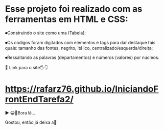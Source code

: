 # Esse projeto foi realizado com as ferramentas em HTML e CSS:

⏺Construindo o site como uma (Tabela);

⏺Os códigos foram digitados com elementos e tags para dar destaque tais quais: tamanho das fontes, negrito, itálico, centralizado/esquerda/direita;

⏺Ressaltando as palavras (departamentos) e números (valores) por núcleos.

💠 Link para o site🖐👇

#  https://rafarz76.github.io/IniciandoFrontEndTarefa2/

▶ 😀👀Bora lá....

Gostou, então já deixa a🌟
